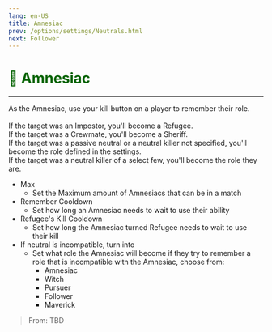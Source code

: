 ```yaml
---
lang: en-US
title: Amnesiac
prev: /options/settings/Neutrals.html
next: Follower
---
```


# <font color="#046300">🧠 <b>Amnesiac</b></font> <Badge text="Benign" type="tip" vertical="middle"/>
---

As the Amnesiac, use your kill button on a player to remember their role.<br><br>
If the target was an Impostor, you'll become a Refugee.<br>
If the target was a Crewmate, you'll become a Sheriff.<br>
If the target was a passive neutral or a neutral killer not specified, you'll become the role defined in the settings.<br>
If the target was a neutral killer of a select few, you'll become the role they are.<br>
* Max
  * Set the Maximum amount of Amnesiacs that can be in a match
* Remember Cooldown
  * Set how long an Amnesiac needs to wait to use their ability
* Refugee's Kill Cooldown
  * Set how long the Amnesiac turned Refugee needs to wait to use their kill
* If neutral is incompatible, turn into
  * Set what role the Amnesiac will become if they try to remember a role that is incompatible with the Amnesiac, choose from:
    * Amnesiac
    * Witch
    * Pursuer
    * Follower
    * Maverick

> From: TBD
